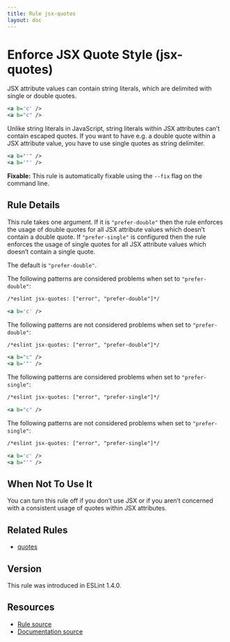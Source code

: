 ```yaml
---
title: Rule jsx-quotes
layout: doc
---
```

<!-- Note: No pull requests accepted for this file. See README.md in the root directory for details. -->

# Enforce JSX Quote Style (jsx-quotes)

JSX attribute values can contain string literals, which are delimited with single or double quotes.

```xml
<a b='c' />
<a b="c" />
```

Unlike string literals in JavaScript, string literals within JSX attributes can’t contain escaped quotes.
If you want to have e.g. a double quote within a JSX attribute value, you have to use single quotes as string delimiter.

```xml
<a b="'" />
<a b='"' />
```

**Fixable:** This rule is automatically fixable using the `--fix` flag on the command line.

## Rule Details

This rule takes one argument.
If it is `"prefer-double"` then the rule enforces the usage of double quotes for all JSX attribute values which doesn’t contain a double quote.
If `"prefer-single"` is configured then the rule enforces the usage of single quotes for all JSX attribute values which doesn’t contain a single quote.

The default is `"prefer-double"`.

The following patterns are considered problems when set to `"prefer-double"`:

```xml
/*eslint jsx-quotes: ["error", "prefer-double"]*/

<a b='c' />
```

The following patterns are not considered problems when set to `"prefer-double"`:

```xml
/*eslint jsx-quotes: ["error", "prefer-double"]*/

<a b="c" />
<a b='"' />
```

The following patterns are considered problems when set to `"prefer-single"`:

```xml
/*eslint jsx-quotes: ["error", "prefer-single"]*/

<a b="c" />
```

The following patterns are not considered problems when set to `"prefer-single"`:

```xml
/*eslint jsx-quotes: ["error", "prefer-single"]*/

<a b='c' />
<a b="'" />
```

## When Not To Use It

You can turn this rule off if you don’t use JSX or if you aren’t concerned with a consistent usage of quotes within JSX attributes.

## Related Rules

* [quotes](quotes)

## Version

This rule was introduced in ESLint 1.4.0.

## Resources

* [Rule source](https://github.com/eslint/eslint/tree/master/lib/rules/jsx-quotes.js)
* [Documentation source](https://github.com/eslint/eslint/tree/master/docs/rules/jsx-quotes.md)

